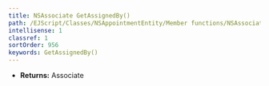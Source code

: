 ```yaml
---
title: NSAssociate GetAssignedBy()
path: /EJScript/Classes/NSAppointmentEntity/Member functions/NSAssociate GetAssignedBy()
intellisense: 1
classref: 1
sortOrder: 956
keywords: GetAssignedBy()
---
```



* **Returns:** Associate


